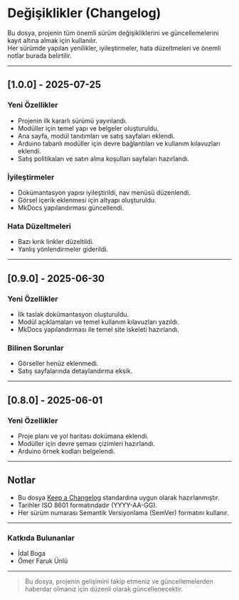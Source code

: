 # Değişiklikler (Changelog)

Bu dosya, projenin tüm önemli sürüm değişikliklerini ve güncellemelerini kayıt altına almak için kullanılır.  
Her sürümde yapılan yenilikler, iyileştirmeler, hata düzeltmeleri ve önemli notlar burada belirtilir.

---

## [1.0.0] - 2025-07-25
### Yeni Özellikler
- Projenin ilk kararlı sürümü yayınlandı.
- Modüller için temel yapı ve belgeler oluşturuldu.
- Ana sayfa, modül tanıtımları ve satış sayfaları eklendi.
- Arduino tabanlı modüller için devre bağlantıları ve kullanım kılavuzları eklendi.
- Satış politikaları ve satın alma koşulları sayfaları hazırlandı.

### İyileştirmeler
- Dokümantasyon yapısı iyileştirildi, nav menüsü düzenlendi.
- Görsel içerik eklenmesi için altyapı oluşturuldu.
- MkDocs yapılandırması güncellendi.

### Hata Düzeltmeleri
- Bazı kırık linkler düzeltildi.
- Yanlış yönlendirmeler giderildi.

---

## [0.9.0] - 2025-06-30
### Yeni Özellikler
- İlk taslak dokümantasyon oluşturuldu.
- Modül açıklamaları ve temel kullanım kılavuzları yazıldı.
- MkDocs yapılandırması ile temel site iskeleti hazırlandı.

### Bilinen Sorunlar
- Görseller henüz eklenmedi.
- Satış sayfalarında detaylandırma eksik.

---

## [0.8.0] - 2025-06-01
### Yeni Özellikler
- Proje planı ve yol haritası dokümana eklendi.
- Modüller için devre şeması çizimleri hazırlandı.
- Arduino örnek kodları belgelendi.

---

## Notlar
- Bu dosya [Keep a Changelog](https://keepachangelog.com/tr/1.0.0/) standardına uygun olarak hazırlanmıştır.
- Tarihler ISO 8601 formatındadır (YYYY-AA-GG).
- Her sürüm numarası Semantik Versiyonlama (SemVer) formatını kullanır.

---

### Katkıda Bulunanlar
- İdal Boga
- Ömer Faruk Ünlü

---

> Bu dosya, projenin gelişimini takip etmeniz ve güncellemelerden haberdar olmanız için düzenli olarak güncellenecektir.
